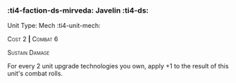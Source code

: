 ### :ti4-faction-ds-mirveda: **Javelin** :ti4-ds:

Unit Type: Mech :ti4-unit-mech:

<span style="font-variant:small-caps;">Cost</span> 2 __|__ <span style="font-variant:small-caps;">Combat</span> 6

<span style="font-variant:small-caps;">Sustain Damage</span>

For every 2 unit upgrade technologies you own, apply +1 to the result of this unit's combat rolls.